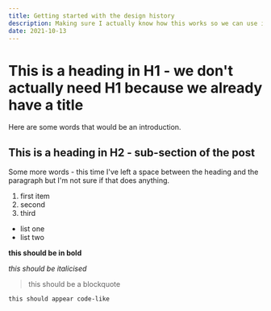 ```yaml
---
title: Getting started with the design history
description: Making sure I actually know how this works so we can use it properly.
date: 2021-10-13
---
```


# This is a heading in H1 - we don't actually need H1 because we already have a title
Here are some words that would be an introduction.

## This is a heading in H2 - sub-section of the post

Some more words - this time I've left a space between the heading and the paragraph but I'm not sure if that does anything.

1. first item
2. second
3. third

- list one
- list two

**this should be in bold**

*this should be italicised*

> this should be a blockquote

`this should appear code-like`